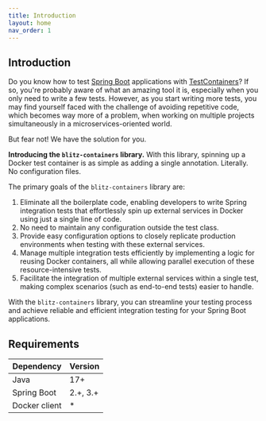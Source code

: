 ```yaml
---
title: Introduction
layout: home
nav_order: 1
---
```

## Introduction

Do you know how to test [Spring Boot](https://spring.io/projects/spring-boot) applications with [TestContainers](https://www.testcontainers.org/)?
If so, you're probably aware of what an amazing tool it is, especially when you only need to write a few tests.
However, as you start writing more tests, you may find yourself faced with the challenge of avoiding repetitive code, which becomes way more of a problem, when working on multiple projects simultaneously in a microservices-oriented world.

But fear not! We have the solution for you.

**Introducing the `blitz-containers` library.** 
With this library, spinning up a Docker test container is as simple as adding a single annotation.
Literally.
No configuration files.

The primary goals of the `blitz-containers` library are:

1. Eliminate all the boilerplate code, enabling developers to write Spring integration tests that effortlessly spin up external services in Docker using just a single line of code.
2. No need to maintain any configuration outside the test class.
3. Provide easy configuration options to closely replicate production environments when testing with these external services.
4. Manage multiple integration tests efficiently by implementing a logic for reusing Docker containers, all while allowing parallel execution of these resource-intensive tests.
5. Facilitate the integration of multiple external services within a single test, making complex scenarios (such as end-to-end tests) easier to handle.

With the `blitz-containers` library, you can streamline your testing process and achieve reliable and efficient integration testing for your Spring Boot applications.

## Requirements

| Dependency    | Version  |
|---------------|----------|
| Java          | 17+      |
| Spring Boot   | 2.+, 3.+ |
| Docker client | *        |
